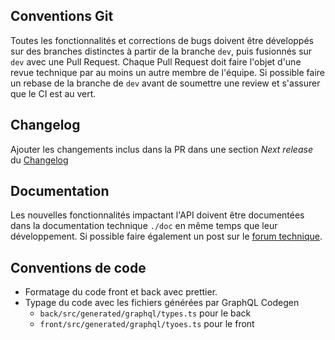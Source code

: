 ## Conventions Git

Toutes les fonctionnalités et corrections de bugs doivent être développés sur des branches distinctes à partir de la branche `dev`, puis fusionnés sur `dev` avec une Pull Request. Chaque Pull Request doit faire l'objet d'une revue technique par au moins un autre membre de l'équipe. Si possible faire un rebase de la branche de `dev` avant de soumettre une review et s'assurer que le CI est au vert.

## Changelog

Ajouter les changements inclus dans la PR dans une section *Next release* du [Changelog](./Changelog)

## Documentation

Les nouvelles fonctionnalités impactant l'API doivent être documentées dans la documentation technique `./doc` en même temps que leur développement. Si possible faire également un post sur le [forum technique](https://forum.trackdechets.beta.gouv.fr/).

## Conventions de code

* Formatage du code front et back avec prettier.
* Typage du code avec les fichiers générées par GraphQL Codegen
  * `back/src/generated/graphql/types.ts` pour le back
  * `front/src/generated/graphql/tyoes.ts` pour le front





